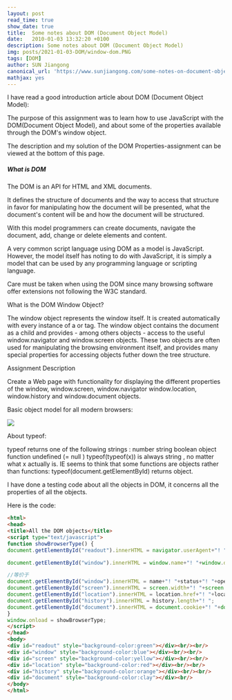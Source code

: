 ```yaml
---
layout: post
read_time: true
show_date: true
title:  Some notes about DOM (Document Object Model)
date:   2010-01-03 13:32:20 +0100
description: Some notes about DOM (Document Object Model)
img: posts/2021-01-03-DOM/window-dom.PNG 
tags: [DOM]
author: SUN Jiangong
canonical_url: 'https://www.sunjiangong.com/some-notes-on-document-object-model.html'
mathjax: yes
---
```



I have read a good introduction article about DOM (Document Object Model):

The purpose of this assignment was to learn how to use JavaScript with the DOM(Document Object Model), and about some of the properties available through the DOM's window object.

The description and my solution of the DOM Properties-assignment can be viewed at the bottom of this page.

<!--more-->

##### What is DOM

The DOM is an API for HTML and XML documents.

It defines the structure of documents and the way to access that structure in favor for manipulating how the document will be presented, what the document's content will be and how the document will be structured.

With this model programmers can create documents, navigate the document, add, change or delete elements and content.

A very common script language using DOM as a model is JavaScript. However, the model itself has noting to do with JavaScript, it is simply a model that can be used by any programming language or scripting language.

Care must be taken when using the DOM since many browsing software offer extensions not following the W3C standard.

What is the DOM Window Object?

The window object represents the window itself. It is created automatically with every instance of a <body> or <frameset> tag. The window object contains the document as a child and provides - among others objects - access to the useful window.navigator and window.screen objects. These two objects are often used for manipulating the browsing environment itself, and provides many special properties for accessing objects futher down the tree structure.


Assignment Description

Create a Web page with functionality for displaying the different properties of the window, window.screen, window.navigator window.location, window.history and window.document objects.


Basic object model for all modern browsers:


![](./../../../assets/img/posts/2021-01-03-DOM/window-dom.PNG)

 

About typeof:

 

typeof returns one of the following strings :
number
string
boolean
object
function
undefined (= null )
typeof(typeof(x)) is always string , no matter what x actually is.
IE seems to think that some functions are objects rather than functions: typeof(document.getElementById) returns object.
 

I have done a testing code about all the objects in DOM, it concerns all the properties of all the objects.

Here is the code:

```html
<html>
<head>
<title>All the DOM objects</title>
<script type="text/javascript">
function showBrowserType() {
document.getElementById("readout").innerHTML = navigator.userAgent+"! "+navigator.appName+"! "+navigator.appCodeName+"! "+navigator.appVersion+"! "+ navigator.cookieEnabled+"! "+navigator.platform+"!";

document.getElementById("window").innerHTML = window.name+"! "+window.defaultStatus+"! "+window.status+"! "+window.opener+"! "+window.parent+"! "+window.top+"! "+window.closed+"! ";

//等价于
document.getElementById("window").innerHTML = name+"! "+status+"! "+opener+"!"+parent+"! "+top+"!"+closed+"! "+defaultStatus+"! ";
document.getElementById("screen").innerHTML = screen.width+"! "+screen.height+"! "+screen.colorDepth+"! "+screen.availableWidth+"! "+screen.availableHeight+"! ";
document.getElementById("location").innerHTML = location.href+"! "+location.protocol+"! "+location.hostname+"! "+location.host+"! "+location.port+"! "+location.pathname+"! "+location.hash+"! "+location.search+"! ";
document.getElementById("history").innerHTML = history.length+"! ";
document.getElementById("document").innerHTML = document.cookie+"! "+document.referer+"! "+document.domain+"! "+document.lastModified+"! ";
}
window.onload = showBrowserType;
</script>
</head>
<body>
<div id="readout" style="background-color:green"></div><br/><br/>
<div id="window" style="background-color:blue"></div><br/><br/>
<div id="screen" style="background-color:yellow"></div><br/><br/>
<div id="location" style="background-color:red"></div><br/><br/>
<div id="history" style="background-color:orange"></div><br/><br/>
<div id="document" style="background-color:clay"></div><br/>
</body>
</html>
```